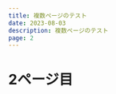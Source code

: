 ```yaml
---
title: 複数ページのテスト
date: 2023-08-03
description: 複数ページのテスト
page: 2
---
```


<!-- markdownlint-disable MD025 -->

# 2ページ目

